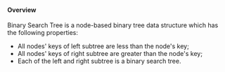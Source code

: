 #### Overview

Binary Search Tree is a node-based binary tree data structure which has the following properties:

- All nodes' keys of left subtree are less than the node's key;
- All nodes' keys of right subtree are greater than the node's key;
- Each of the left and right subtree is a binary search tree.

